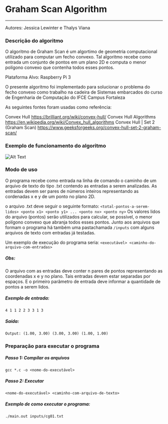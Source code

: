 # Graham Scan Algorithm
------------------------------

Autores: Jessica Lewinter e Thalys Viana

### Descrição do algoritmo
O algoritmo de Graham Scan é um algortimo de geometria computacional utilizado para computar um fecho convexo. Tal algoritmo recebe como entrada um conjunto de pontos em um plano 2D e computa o menor polígono convexo que contenha todos esses pontos.

Plataforma Alvo: Raspberry Pi 3

O presente algoritmo foi implementado para solucionar o problema do fecho convexo como trabalho na cadeira de Sistemas embarcados do curso de Engenharia de Computação do IFCE Campus Fortaleza

As seguintes fontes foram usadas como referência:

Convex Hull
<https://brilliant.org/wiki/convex-hull/>
Convex Hull Algorithms
<https://en.wikipedia.org/wiki/Convex_hull_algorithms>
Convex Hull | Set 2 (Graham Scan)
<https://www.geeksforgeeks.org/convex-hull-set-2-graham-scan/>

### Exemplo de funcionamento do algoritmo
![Alt Text](https://ds055uzetaobb.cloudfront.net/image_optimizer/ea21a7ce6180f91fa4724e4c8fc7ae1a3949e671.gif)

### Modo de uso
 O programa recebe como entrada na linha de comando o caminho de um arquivo de
 texto do tipo .txt contendo as entradas a serem analizadas. As entradas devem
 ser pares de números inteiros representando as cordenadas x e y de um ponto no plano 2D.
  
 o arquivo .txt deve seguir o seguinte formato:
 `<total-pontos-a-serem-lidos> <ponto x1> <ponto y1> ... <ponto nx> <ponto ny>`
 Os valores lidos do arquivo (pontos) serão utilizados para calcular, se possível, o menor polígono convexo que abranja todos esses pontos. Junto aos arquivos que formam o programa há também uma pastachamada `/inputs` com alguns arquivos de texto com entradas já testadas. 
 
 Um exemplo de execução do programa seria:
 `<executável> <caminho-do-arquivo-com-entradas>`

##### Obs:
O arquivo com as entradas deve conter n pares de pontos representando as coordenadas x e y no plano. Tais entradas devem estar separadas por espaços. E o primeiro parâmetro de entrada deve informar a quantidade de pontos a serem lidos.

##### Exemplo de entrada:
`4 1 1 2 2 3 3 1 3`

##### Saída:

`Output:
(1.00, 3.00)
(3.00, 3.00)
(1.00, 1.00)`

### Preparação para executar o programa
##### Passo 1:  Compilar os arquivos 
`gcc *.c -o <nome-do-executável>` 
##### Passo 2: Executar 
`<nome-do-executável> <caminho-com-arquivo-de-texto>`
##### Exemplo de como executar o programa:
`./main.out inputs/cg01.txt`
